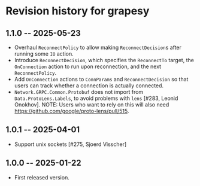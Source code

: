 # Revision history for grapesy

## 1.1.0 -- 2025-05-23

* Overhaul `ReconnectPolicy` to allow making `ReconnectDecision`s after running
  some `IO` action.
* Introduce `ReconnectDecision`, which specifies the `ReconnectTo` target, the
  `OnConnection` action to run upon reconnection, and the next
  `ReconnectPolicy`.
* Add `OnConnection` actions to `ConnParams` and `ReconnectDecision` so that
  users can track whether a connection is actually connected.
* `Network.GRPC.Common.Protobuf` does not import from `Data.ProtoLens.Labels`,
  to avoid problems with `lens` [#283, Leonid Onokhov].
  NOTE: Users who want to rely on this will also need
  https://github.com/google/proto-lens/pull/515.

## 1.0.1 -- 2025-04-01

* Support unix sockets [#275, Sjoerd Visscher]

## 1.0.0 -- 2025-01-22

* First released version.
